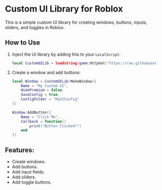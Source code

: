 # Custom UI Library for Roblox

This is a simple custom UI library for creating windows, buttons, inputs, sliders, and toggles in Roblox.

## How to Use

1. Inject the UI library by adding this to your `LocalScript`:
    ```lua
    local CustomUILib = loadstring(game:HttpGet("https://raw.githubusercontent.com/yourusername/your-repository-path/main/ui-library.lua"))()
    ```

2. Create a window and add buttons:
    ```lua
    local Window = CustomUILib:MakeWindow({
        Name = "My Custom UI",
        HidePremium = false,
        SaveConfig = true,
        ConfigFolder = "MyUIConfig"
    })

    Window:AddButton({
        Name = "Click Me",
        Callback = function()
            print("Button Clicked!")
        end
    })
    ```

## Features:
- Create windows.
- Add buttons.
- Add input fields.
- Add sliders.
- Add toggle buttons.
